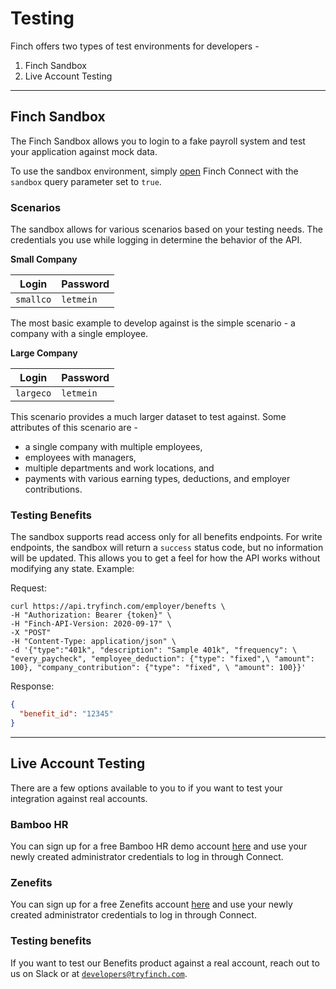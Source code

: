 # Testing

Finch offers two types of test environments for developers -

1. Finch Sandbox
2. Live Account Testing

---

## Finch Sandbox

The Finch Sandbox allows you to login to a fake payroll system and test your application against mock data.

To use the sandbox environment, simply [open](https://tryfinch.stoplight.io/docs/reference/ZG9jOjIyMzQyODQx-authorization#finch-connect) Finch Connect with the `sandbox` query parameter set to `true`.

### Scenarios

The sandbox allows for various scenarios based on your testing needs. The credentials you use while logging in determine the behavior of the API.

**Small Company**

Login             | Password
---------------------|-------------
 `smallco`           | `letmein` 

The most basic example to develop against is the simple scenario - a company with a single employee.

**Large Company**

Login              | Password
----------------------|-------------
 `largeco`            | `letmein` 

This scenario provides a much larger dataset to test against. Some attributes of this scenario are -
* a single company with multiple employees,
* employees with managers,
* multiple departments and work locations, and
* payments with various earning types, deductions, and employer contributions.

### Testing Benefits

The sandbox supports read access only for all benefits endpoints. For write endpoints, the sandbox will return a `success` status code, but no information will be updated. This allows you to get a feel for how the API works without modifying any state. Example:

Request:
```shell
curl https://api.tryfinch.com/employer/benefts \
-H "Authorization: Bearer {token}" \
-H "Finch-API-Version: 2020-09-17" \
-X "POST"
-H "Content-Type: application/json" \
-d '{"type":"401k", "description": "Sample 401k", "frequency": \ "every_paycheck", "employee_deduction": {"type": "fixed",\ "amount": 100}, "company_contribution": {"type": "fixed", \ "amount": 100}}'
```
Response:
```json
{
  "benefit_id": "12345"
}
```
  
---

## Live Account Testing

There are a few options available to you to if you want to test your integration against real accounts.

### Bamboo HR

You can sign up for a free Bamboo HR demo account [here](https://www.bamboohr.com/signup/) and use your newly created administrator credentials to log in through Connect.

### Zenefits

You can sign up for a free Zenefits account [here](https://www.zenefits.com/learn/trial-signup/) and use your newly created administrator credentials to log in through Connect.

### Testing benefits

If you want to test our Benefits product against a real account, reach out to us on Slack or at [`developers@tryfinch.com`](mailto:developers@tryfinch.com).
